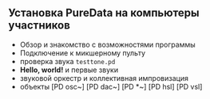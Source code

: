 ## Установка PureData на компьютеры участников

- Обзор и знакомство с возможностями программы
- Подключение к микшерному пульту
- проверка звука ``testtone.pd``
- **Hello, world!** и первые звуки
- звуковой оркестр и коллективная импровизация
- объекты [PD osc~] [PD dac~] [PD *~] [PD hsl] [PD vsl]
